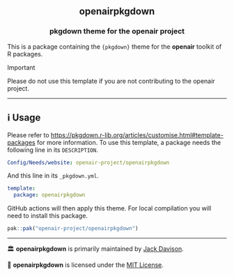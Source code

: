 
<div align="center">

## **openairpkgdown**
### pkgdown theme for the openair project

</div>

This is a package containing the `{pkgdown}` theme for the **openair** toolkit of R packages.

> [!IMPORTANT]  
> Please do not use this template if you are not contributing to the openair project.

<hr>

## ℹ️ Usage

Please refer to <https://pkgdown.r-lib.org/articles/customise.html#template-packages> for more information. To use this template, a package needs the following line in its `DESCRIPTION`.

```yaml
Config/Needs/website: openair-project/openairpkgdown
```

And this line in its `_pkgdown.yml`.

```yaml
template:
  package: openairpkgdown
```

GitHub actions will then apply this theme. For local compilation you will need to install this package.

```r
pak::pak("openair-project/openairpkgdown")
```

<hr>

🏛️ **openairpkgdown** is primarily maintained by [Jack Davison](https://github.com/jack-davison).

📃 **openairpkgdown** is licensed under the [MIT License](LICENSE.md).

